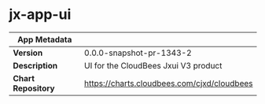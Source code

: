 # jx-app-ui

|App Metadata||
|---|---|
| **Version** | 0.0.0-snapshot-pr-1343-2 |
| **Description** | UI for the CloudBees Jxui V3 product |
| **Chart Repository** | https://charts.cloudbees.com/cjxd/cloudbees |
